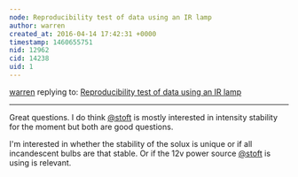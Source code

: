 ```yaml
---
node: Reproducibility test of data using an IR lamp
author: warren
created_at: 2016-04-14 17:42:31 +0000
timestamp: 1460655751
nid: 12962
cid: 14238
uid: 1
---
```




[warren](../profile/warren) replying to: [Reproducibility test of data using an IR lamp](../notes/viechdokter/04-13-2016/reproducibility-test-of-data-using-an-ir-lamp)

----
Great questions. I do think [@stoft](/profile/stoft) is mostly interested in intensity stability for the moment but both are good questions. 

I'm interested in whether the stability of the solux is unique or if all incandescent bulbs are that stable. Or if the 12v power source [@stoft](/profile/stoft) is using is relevant. 